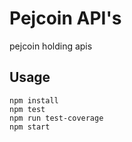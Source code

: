 # Pejcoin API's
pejcoin holding apis

## Usage
```
npm install
npm test
npm run test-coverage
npm start
```
